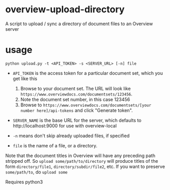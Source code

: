 # overview-upload-directory
A script to upload / sync a directory of document files to an Overview server

# usage
`python upload.py -t <API_TOKEN> -s <SERVER_URL> [-n] file`

* `API_TOKEN` is the access token for a particular document set, which you get like this

   1. Browse to your document set. The URL will look like `https://www.overviewdocs.com/documentsets/123456`.
   2. Note the document set number, in this case 123456
   3. Browse to `https://www.overviewdocs.com/documentsets/[your number here]/api-tokens` and click "Generate token".

* `SERVER_NAME` is the base URL for the server, which defaults to http://localhost:9000 for use with overview-local

* `-n` means don't skip already uploaded files, if specified

* `file` is the name of a file, or a directory. 

Note that the document titles in Overview will have any preceding path stripped off. So `upload some/path/to/directory` will produce titles of the form `directory/file1`, `directory/subdir/file2`, etc. If you want to preserve `some/path/to`, do `upload some`

Requires python3

